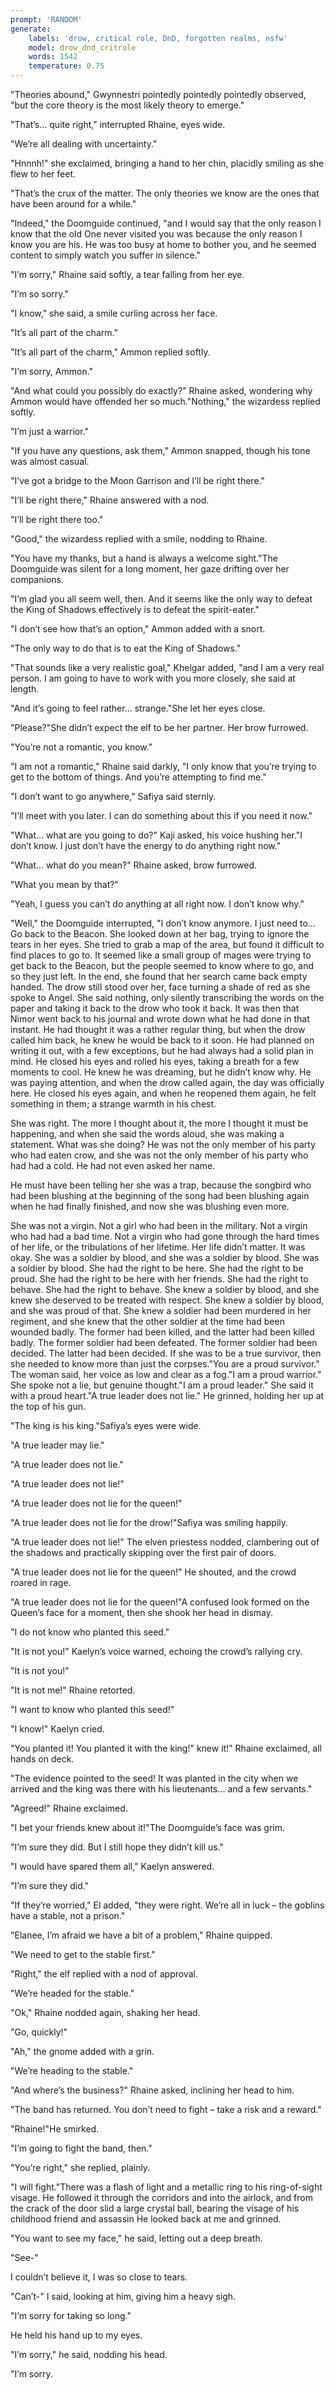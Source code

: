 ```yaml
---
prompt: 'RANDOM'
generate:
	labels: 'drow, critical role, DnD, forgotten realms, nsfw'
	model: drow_dnd_critrole
	words: 1542
	temperature: 0.75
---
```


"Theories abound," Gwynnestri pointedly pointedly pointedly observed, "but the core theory is the most likely theory to emerge."

"That’s...  quite right," interrupted Rhaine, eyes wide.

"We’re all dealing with uncertainty."

"Hnnnh!" she exclaimed, bringing a hand to her chin, placidly smiling as she flew to her feet.

"That’s the crux of the matter. The only theories we know are the ones that have been around for a while."

"Indeed," the Doomguide continued, "and I would say that the only reason I know that the old One never visited you was because the only reason I know you are his. He was too busy at home to bother you, and he seemed content to simply watch you suffer in silence."

"I’m sorry," Rhaine said softly, a tear falling from her eye.

"I’m so sorry."

"I know," she said, a smile curling across her face.

"It’s all part of the charm."

"It’s all part of the charm," Ammon replied softly.

"I’m sorry, Ammon."

"And what could you possibly do exactly?" Rhaine asked, wondering why Ammon would have offended her so much."Nothing," the wizardess replied softly.

"I’m just a warrior."

"If you have any questions, ask them," Ammon snapped, though his tone was almost casual.

"I’ve got a bridge to the Moon Garrison and I’ll be right there."

"I’ll be right there," Rhaine answered with a nod.

"I’ll be right there too."

"Good," the wizardess replied with a smile, nodding to Rhaine.

"You have my thanks, but a hand is always a welcome sight."The Doomguide was silent for a long moment, her gaze drifting over her companions.

"I’m glad you all seem well, then. And it seems like the only way to defeat the King of Shadows effectively is to defeat the spirit-eater."

"I don’t see how that’s an option," Ammon added with a snort.

"The only way to do that is to eat the King of Shadows."

"That sounds like a very realistic goal," Khelgar added, "and I am a very real person. I am going to have to work with you more closely, she said at length.

"And it’s going to feel rather...  strange."She let her eyes close.

"Please?"She didn’t expect the elf to be her partner. Her brow furrowed.

"You’re not a romantic, you know."

"I am not a romantic," Rhaine said darkly, "I only know that you’re trying to get to the bottom of things. And you’re attempting to find me."

"I don’t want to go anywhere," Safiya said sternly.

"I’ll meet with you later. I can do something about this if you need it now."

"What...  what are you going to do?" Kaji asked, his voice hushing her."I don’t know. I just don’t have the energy to do anything right now."

"What...  what do you mean?" Rhaine asked, brow furrowed.

"What you mean by that?"

"Yeah, I guess you can’t do anything at all right now. I don’t know why."

"Well," the Doomguide interrupted, "I don’t know anymore. I just need to...  Go back to the Beacon. She looked down at her bag, trying to ignore the tears in her eyes. She tried to grab a map of the area, but found it difficult to find places to go to. It seemed like a small group of mages were trying to get back to the Beacon, but the people seemed to know where to go, and so they just left. In the end, she found that her search came back empty handed. The drow still stood over her, face turning a shade of red as she spoke to Angel. She said nothing, only silently transcribing the words on the paper and taking it back to the drow who took it back. It was then that Nimor went back to his journal and wrote down what he had done in that instant. He had thought it was a rather regular thing, but when the drow called him back, he knew he would be back to it soon. He had planned on writing it out, with a few exceptions, but he had always had a solid plan in mind. He closed his eyes and rolled his eyes, taking a breath for a few moments to cool. He knew he was dreaming, but he didn’t know why. He was paying attention, and when the drow called again, the day was officially here. He closed his eyes again, and when he reopened them again, he felt something in them; a strange warmth in his chest.

She was right. The more I thought about it, the more I thought it must be happening, and when she said the words aloud, she was making a statement. What was she doing? He was not the only member of his party who had eaten crow, and she was not the only member of his party who had had a cold. He had not even asked her name.

He must have been telling her she was a trap, because the songbird who had been blushing at the beginning of the song had been blushing again when he had finally finished, and now she was blushing even more.

She was not a virgin. Not a girl who had been in the military. Not a virgin who had had a bad time. Not a virgin who had gone through the hard times of her life, or the tribulations of her lifetime. Her life didn’t matter. It was okay. She was a soldier by blood, and she was a soldier by blood. She was a soldier by blood. She had the right to be here. She had the right to be proud. She had the right to be here with her friends. She had the right to behave. She had the right to behave. She knew a soldier by blood, and she knew she deserved to be treated with respect. She knew a soldier by blood, and she was proud of that. She knew a soldier had been murdered in her regiment, and she knew that the other soldier at the time had been wounded badly. The former had been killed, and the latter had been killed badly. The former soldier had been defeated. The former soldier had been decided. The latter had been decided. If she was to be a true survivor, then she needed to know more than just the corpses."You are a proud survivor." The woman said, her voice as low and clear as a fog."I am a proud warrior." She spoke not a lie, but genuine thought."I am a proud leader." She said it with a proud heart."A true leader does not lie." He grinned, holding her up at the top of his gun.

"The king is his king."Safiya’s eyes were wide.

"A true leader may lie."

"A true leader does not lie."

"A true leader does not lie!"

"A true leader does not lie for the queen!"

"A true leader does not lie for the drow!"Safiya was smiling happily.

"A true leader does not lie!" The elven priestess nodded, clambering out of the shadows and practically skipping over the first pair of doors.

"A true leader does not lie for the queen!" He shouted, and the crowd roared in rage.

"A true leader does not lie for the queen!"A confused look formed on the Queen’s face for a moment, then she shook her head in dismay.

"I do not know who planted this seed."

"It is not you!" Kaelyn’s voice warned, echoing the crowd’s rallying cry.

"It is not you!"

"It is not me!" Rhaine retorted.

"I want to know who planted this seed!"

"I know!" Kaelyn cried.

"You planted it! You planted it with the king!" knew it!" Rhaine exclaimed, all hands on deck.

"The evidence pointed to the seed! It was planted in the city when we arrived and the king was there with his lieutenants...  and a few servants."

"Agreed!" Rhaine exclaimed.

"I bet your friends knew about it!"The Doomguide’s face was grim.

"I’m sure they did. But I still hope they didn’t kill us."

"I would have spared them all," Kaelyn answered.

"I’m sure they did."

"If they’re worried," El added, "they were right. We’re all in luck – the goblins have a stable, not a prison."

"Elanee, I’m afraid we have a bit of a problem," Rhaine quipped.

"We need to get to the stable first."

"Right," the elf replied with a nod of approval.

"We’re headed for the stable."

"Ok," Rhaine nodded again, shaking her head.

"Go, quickly!"

"Ah," the gnome added with a grin.

"We’re heading to the stable."

"And where’s the business?" Rhaine asked, inclining her head to him.

"The band has returned. You don’t need to fight – take a risk and a reward."

"Rhaine!"He smirked.

"I’m going to fight the band, then."

"You’re right," she replied, plainly.

"I will fight."There was a flash of light and a metallic ring to his ring-of-sight visage. He followed it through the corridors and into the airlock, and from the crack of the door slid a large crystal ball, bearing the visage of his childhood friend and assassin He looked back at me and grinned.

"You want to see my face," he said, letting out a deep breath.

"See-"

 I couldn’t believe it, I was so close to tears. 

 "Can’t-" I said, looking at him, giving him a heavy sigh.

"I’m sorry for taking so long."

 He held his hand up to my eyes.

"I’m sorry," he said, nodding his head.

"I’m sorry.